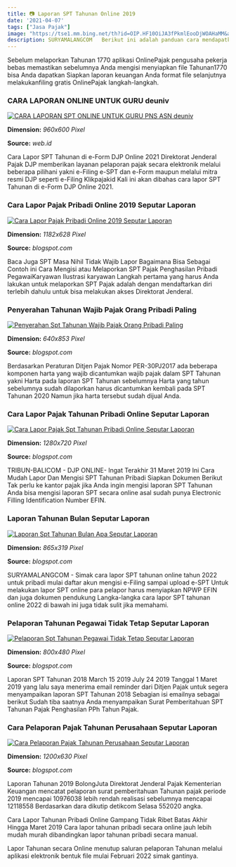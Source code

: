 ```yaml
---
title: 📷 Laporan SPT Tahunan Online 2019
date: '2021-04-07'
tags: ["Jasa Pajak"]
image: "https://tse1.mm.bing.net/th?id=OIP.HF10OiJA3fPkmlEooDjWOAHaMM&amp;pid=15.1"
description: SURYAMALANGCOM   Berikut ini adalah panduan cara mendapatkan EFIN untuk Lapor SPT online tahun 2022 untuk pribadi Simak juga jadwal lapor SPT online tahun 20
---
```




Sebelum melaporkan Tahunan 1770 aplikasi OnlinePajak pengusaha pekerja bebas memastikan sebelumnya Anda mengisi menyiapkan file Tahunan1770 bisa Anda dapatkan Siapkan laporan keuangan Anda format file selanjutnya melakukanfiling gratis OnlinePajak langkah-langkah.



### CARA LAPORAN ONLINE UNTUK GURU deuniv

[![CARA LAPORAN SPT ONLINE UNTUK GURU PNS  ASN  deuniv](https://4.bp.blogspot.com/-3N1drWj-LaQ/XIOY9wdYgsI/AAAAAAAACng/cqBw6ynXLRYsZMcSZVGIRhG_GvQb0Z-NQCLcBGAs/s1600/Sharing%2BLaporan%2BSPT.png)](https://4.bp.blogspot.com/-3N1drWj-LaQ/XIOY9wdYgsI/AAAAAAAACng/cqBw6ynXLRYsZMcSZVGIRhG_GvQb0Z-NQCLcBGAs/s1600/Sharing%2BLaporan%2BSPT.png)


**Dimension:** _960x600 Pixel_ 

**Source:** _web.id_ 


Cara Lapor SPT Tahunan di e-Form DJP Online 2021 Direktorat Jenderal Pajak DJP memberikan layanan pelaporan pajak secara elektronik melalui beberapa pilihani yakni e-Filing e-SPT dan e-Form maupun melalui mitra resmi DJP seperti e-Filing Klikpajakid Kali ini akan dibahas cara lapor SPT Tahunan di e-Form DJP Online 2021.


### Cara Lapor Pajak Pribadi Online 2019 Seputar Laporan

[![Cara Lapor Pajak Pribadi Online 2019  Seputar Laporan](https://lh3.googleusercontent.com/proxy/GwE1e6mlIJGB7VBnSfeJxDzKfz93uEK8cK1yFGHUC4-yyPiulQ7fhADOzj0ZAMSj79VIfpmzcO7dqwq27lC5Hx9roYN4HFUjyHTH3yNPJgMejkoeIqh0vubiSTMPahfU-w4hVkgZQjzAdBkQe1RLgIMLWQ=w1200-h630-p-k-no-nu)](https://lh3.googleusercontent.com/proxy/GwE1e6mlIJGB7VBnSfeJxDzKfz93uEK8cK1yFGHUC4-yyPiulQ7fhADOzj0ZAMSj79VIfpmzcO7dqwq27lC5Hx9roYN4HFUjyHTH3yNPJgMejkoeIqh0vubiSTMPahfU-w4hVkgZQjzAdBkQe1RLgIMLWQ=w1200-h630-p-k-no-nu)


**Dimension:** _1182x628 Pixel_ 

**Source:** _blogspot.com_ 


Baca Juga SPT Masa Nihil Tidak Wajib Lapor Bagaimana Bisa Sebagai Contoh ini Cara Mengisi atau Melaporkan SPT Pajak Penghasilan Pribadi PegawaiKaryawan Ilustrasi karyawan Langkah pertama yang harus Anda lakukan untuk melaporkan SPT Pajak adalah dengan mendaftarkan diri terlebih dahulu untuk bisa melakukan akses Direktorat Jenderal.


### Penyerahan Tahunan Wajib Pajak Orang Pribadi Paling 

[![Penyerahan Spt Tahunan Wajib Pajak Orang Pribadi Paling ](https://cdn1-production-images-kly.akamaized.net/SB4nAF11ycEHQnT35kMZdApjP0k=/640x853/smart/filters:quality(75):strip_icc():format(jpeg)/kly-media-production/medias/2742709/original/017133000_1551692780-Infografis_Lapor_Pajak_dengan_E-Filing.jpg)](https://cdn1-production-images-kly.akamaized.net/SB4nAF11ycEHQnT35kMZdApjP0k=/640x853/smart/filters:quality(75):strip_icc():format(jpeg)/kly-media-production/medias/2742709/original/017133000_1551692780-Infografis_Lapor_Pajak_dengan_E-Filing.jpg)


**Dimension:** _640x853 Pixel_ 

**Source:** _blogspot.com_ 


Berdasarkan Peraturan Ditjen Pajak Nomor PER-30PJ2017 ada beberapa komponen harta yang wajib dicantumkan wajib pajak dalam SPT Tahunan yakni Harta pada laporan SPT Tahunan sebelumnya Harta yang tahun sebelumnya sudah dilaporkan harus dicantumkan kembali pada SPT Tahunan 2020 Namun jika harta tersebut sudah dijual Anda.


### Cara Lapor Pajak Tahunan Pribadi Online Seputar Laporan

[![Cara Lapor Pajak Spt Tahunan Pribadi Online  Seputar Laporan](https://i.ytimg.com/vi/wH1SzQVyzAI/maxresdefault.jpg)](https://i.ytimg.com/vi/wH1SzQVyzAI/maxresdefault.jpg)


**Dimension:** _1280x720 Pixel_ 

**Source:** _blogspot.com_ 


TRIBUN-BALICOM - DJP ONLINE- Ingat Terakhir 31 Maret 2019 Ini Cara Mudah Lapor Dan Mengisi SPT Tahunan Pribadi Siapkan Dokumen Berikut Tak perlu ke kantor pajak jika Anda ingin mengisi laporan SPT Tahunan Anda bisa mengisi laporan SPT secara online asal sudah punya Electronic Filling Identification Number EFIN.


### Laporan Tahunan Bulan Seputar Laporan

[![Laporan Spt Tahunan Bulan Apa  Seputar Laporan](https://lh6.googleusercontent.com/proxy/9fUIq0ocViap-uNV0TAIgWzYGM2K7vTbT-IXXxTzY9oDKLdYx7fOXF0NjnkwaSez204GKa_iVFGdu10A0J-V9OPa9hpQeVAYOn0xbbBfVcN0ABz6hOb3unT-6edi6t6IijBCEvPdzJc9TcijQ4N1JR9XrpFiqlybqWg=w1200-h630-p-k-no-nu)](https://lh6.googleusercontent.com/proxy/9fUIq0ocViap-uNV0TAIgWzYGM2K7vTbT-IXXxTzY9oDKLdYx7fOXF0NjnkwaSez204GKa_iVFGdu10A0J-V9OPa9hpQeVAYOn0xbbBfVcN0ABz6hOb3unT-6edi6t6IijBCEvPdzJc9TcijQ4N1JR9XrpFiqlybqWg=w1200-h630-p-k-no-nu)


**Dimension:** _865x319 Pixel_ 

**Source:** _blogspot.com_ 


SURYAMALANGCOM - Simak cara lapor SPT tahunan online tahun 2022 untuk pribadi mulai daftar akun mengisi e-Filing sampai upload e-SPT Untuk melakukan lapor SPT online para pelapor harus menyiapkan NPWP EFIN dan juga dokumen pendukung Langka-langka cara lapor SPT tahunan online 2022 di bawah ini juga tidak sulit jika memahami.


### Pelaporan Tahunan Pegawai Tidak Tetap Seputar Laporan

[![Pelaporan Spt Tahunan Pegawai Tidak Tetap  Seputar Laporan](https://image.cermati.com/q_70/ovj7vbkucnvzqmcar5bd)](https://image.cermati.com/q_70/ovj7vbkucnvzqmcar5bd)


**Dimension:** _800x480 Pixel_ 

**Source:** _blogspot.com_ 


Laporan SPT Tahunan 2018 March 15 2019 July 24 2019 Tanggal 1 Maret 2019 yang lalu saya menerima email reminder dari Ditjen Pajak untuk segera menyampaikan laporan SPT Tahunan 2018 Sebagian isi emailnya sebagai berikut Sudah tiba saatnya Anda menyampaikan Surat Pemberitahuan SPT Tahunan Pajak Penghasilan PPh Tahun Pajak.


### Cara Pelaporan Pajak Tahunan Perusahaan Seputar Laporan

[![Cara Pelaporan Pajak Tahunan Perusahaan  Seputar Laporan](https://lh5.googleusercontent.com/proxy/XLM1y84jxQAI-Ka2cw6iSfrPGwG1N7NDkuHcgBKOov8B8xRJxRIi3Ty0_rULhOCN09z2U644XaskvTexSkxbFpApcqsWxHED=w1200-h630-pd)](https://lh5.googleusercontent.com/proxy/XLM1y84jxQAI-Ka2cw6iSfrPGwG1N7NDkuHcgBKOov8B8xRJxRIi3Ty0_rULhOCN09z2U644XaskvTexSkxbFpApcqsWxHED=w1200-h630-pd)


**Dimension:** _1200x630 Pixel_ 

**Source:** _blogspot.com_ 



Laporan Tahunan 2019 BolongJuta Direktorat Jenderal Pajak Kementerian Keuangan mencatat pelaporan surat pemberitahuan Tahunan pajak periode 2019 mencapai 10976038 lebih rendah realisasi sebelumnya mencapai 12118558 Berdasarkan dara dikutip detikcom Selasa 552020 angka.


Cara Lapor Tahunan Pribadi Online Gampang Tidak Ribet Batas Akhir Hingga Maret 2019 Cara lapor tahunan pribadi secara online jauh lebih mudah murah dibandingkan lapor tahunan pribadi secara manual.


Lapor Tahunan secara Online menutup saluran pelaporan Tahunan melalui aplikasi elektronik bentuk file mulai Februari 2022 simak gantinya.




